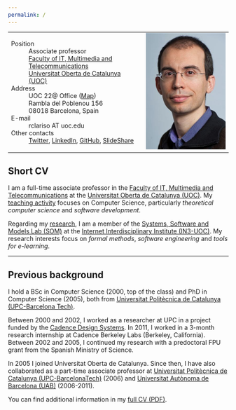 ```yaml
---
permalink: /
---
```


<table style="width:100%;">
  <tr>
    <td>
     <dl>
        <dt> 
          Position
        </dt>
        <dd> 
          Associate professor <br/>
          <a href="https://www.uoc.edu/portal/en/estudis_arees/informatica_multimedia_telecomunicacio/index.html">Faculty of IT, Multimedia and Telecommunications</a> <br/>
          <a href="https://www.uoc.edu">Universitat Oberta de Catalunya (UOC)</a> 
        </dd>
        <dt>
          Address
        </dt>
        <dd>
          UOC 22@ Office (<a href="https://www.google.es/maps/dir//Rambla+del+Poblenou,+156,+08018+Barcelona,+Spain/@41.4063554,2.1925564,17z/data=!4m8!4m7!1m0!1m5!1m1!1s0x12a4a33b497ecae5:0xe4b9ee875f578f75!2m2!1d2.1947451!2d41.4063554">Map</a>) <br/>
          Rambla del Poblenou 156 <br/>
          08018 Barcelona, Spain
        </dd>
        <dt>
          E-mail
        </dt>
        <dd>
          rclariso AT uoc.edu
        </dd>
        <dt>
          Other contacts
       </dt>
       <dd>
         <a href="https://twitter.com/robertclariso?lang=en">Twitter</a>,
         <a href="https://www.linkedin.com/in/robertclariso/">LinkedIn</a>,
         <a href="https://github.com/robertclariso">GitHub</a>,
         <a href="https://www.slideshare.net/rclariso">SlideShare</a>
       </dd>
      </dl> 
    </td>
    <td>
      <img src="/img/robert-clariso.jpg" alt="Photo of Robert Clarisó" height="60%">
    </td>
  </tr>
</table>

## Short CV

I am a full-time associate professor in the 
[Faculty of IT, Multimedia and Telecommunications](https://www.uoc.edu/portal/en/estudis_arees/informatica_multimedia_telecomunicacio/index.html) at the [Universitat Oberta de Catalunya (UOC)](https://www.uoc.edu). My [teaching activity](html/en/teaching) focuses on Computer Science, particularly *theoretical computer science* and *software development*.

Regarding my [research](html/en/research), I am a member of the 
[Systems, Software and Models Lab (SOM)](https://som-research.uoc.edu/) at the [Internet Interdisciplinary Institute (IN3-UOC)](https://in3.uoc.edu). My research interests focus on *formal methods*, *software engineering* and *tools for e-learning*. 

---

## Previous background

I hold a BSc in Computer Science (2000, top of the class) and PhD in Computer Science (2005), both from [Universitat Politècnica de Catalunya (UPC-Barcelona Tech)](https://www.upc.edu/en). 

Between 2000 and 2002, I worked as a researcher at UPC in a project funded by the [Cadence Design Systems](https://www.cadence.com/). In 2011, I worked in a 3-month research internship at Cadence Berkeley Labs (Berkeley, California). Between 2002 and 2005, I continued my research with a predoctoral FPU grant from the Spanish Ministry of Science.

In 2005 I joined Universitat Oberta de Catalunya. Since then, I have also collaborated as a part-time associate professor at [Universitat Politècnica de Catalunya (UPC-BarcelonaTech)](https://www.upc.edu) (2006) and [Universitat Autònoma de Barcelona (UAB)](https://www.uab.edu) (2006-2011).
 
You can find additional information in my [full CV (PDF)](/docs/rclariso-research-cv.pdf).
    
